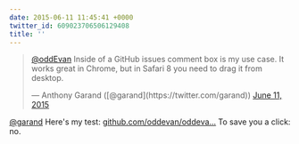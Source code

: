 ```yaml
---
date: 2015-06-11 11:45:41 +0000
twitter_id: 609023706506129408
title: ''
---
```


<blockquote class="twitter-tweet"><p lang="en" dir="ltr"><a href="https://twitter.com/oddEvan?ref_src=twsrc%5Etfw">@oddEvan</a> Inside of a GitHub issues comment box is my use case. It works great in Chrome, but in Safari 8 you need to drag it from desktop.</p>&mdash; Anthony Garand ([@garand](https://twitter.com/garand)) <a href="https://twitter.com/garand/status/609020432696549376?ref_src=twsrc%5Etfw">June 11, 2015</a></blockquote>
<script async src="https://platform.twitter.com/widgets.js" charset="utf-8"></script>

[@garand](https://twitter.com/garand) Here's my test: [github.com/oddevan/oddeva…](https://github.com/oddevan/oddevan.github.io/issues/1) To save you a click: no.
